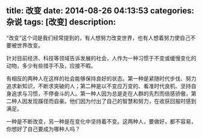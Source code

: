 title: 改变
date: 2014-08-26 04:13:53
categories: 杂说
tags: [改变]
description: 
---
“改变”这个词是我们经常提到的，有人想努力改变世界，也有人想着努力使自己不要被世界改变。

针对目前经济、科技等领域告诉发展的社会，人作为一种习惯于不变或缓慢变化的动物，多少有些措手不及，应接不暇。

有相反的两种人在这样的社会能够保持良好的状态。第一种是紧随时代步伐、努力追求新知识，不断求突破的人；第二种是以不变应万变的、看准时代良机、坚持自身追求与习惯，不停奋斗的人。第一种人因为总是走在人群的先烈而倍感骄傲，第二种人因发现蹊径而自豪。他们因为付出了自己的智慧和努力，在收获回报时感到满足。

一种是不断改变，另一种是在变化中坚持着不变。这两种人，要做好，都不容易，你想好了自己要成为哪种人吗？